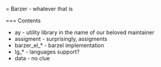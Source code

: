 = Barzer - whatever that is

=== Contents
* ay - utility library in the name of our beloved maintainer
* assigment - surprisingly, assigments
* barzer_el_* - barzel implementation
* lg_* - languages support?
* data - no clue

